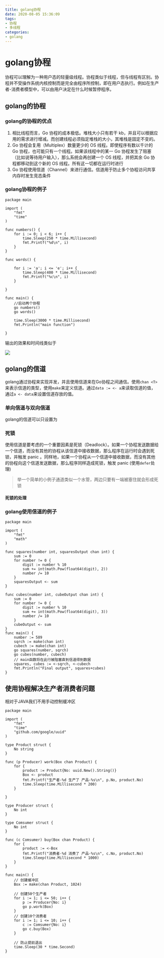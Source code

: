 ```yaml
---
title: golang协程
date: 2020-08-05 15:36:09
tags:
- 协程
- 多线程
categories:
- golang
---
```


# golang协程

协程可以理解为一种用户态的轻量级线程。协程类似于线程，但与线程有区别。协程并不受操作系统内核控制而是完全由程序所控制，即在用户态执行。例如在生产者-消费者模型中，可以由用户决定在什么时候暂停程序。

## golang的协程

### golang的协程的优点

1. 相比线程而言，Go 协程的成本极低。堆栈大小只有若干 kb，并且可以根据应用的需求进行增减。而创建线程必须指定堆栈的大小，其堆栈是固定不变的。
2. Go 协程会复用（Multiplex）数量更少的 OS 线程。即使程序有数以千计的 Go 协程，也可能只有一个线程。如果该线程中的某一 Go 协程发生了阻塞（比如说等待用户输入），那么系统会再创建一个 OS 线程，并把其余 Go 协程都移动到这个新的 OS 线程。所有这一切都在运行时进行
3. Go 协程使用信道（Channel）来进行通信。信道用于防止多个协程访问共享内存时发生竞态条件

<!-- more -->

### golang协程的例子

```golang
package main

import (
	"fmt"
	"time"
)

func numbers() {
	for i := 0; i < 6; i++ {
		time.Sleep(250 * time.Millisecond)
		fmt.Printf("%d\n", i)
	}
}

func words() {

	for i := 'a'; i <= 'e'; i++ {
		time.Sleep(400 * time.Millisecond)
		fmt.Printf("%c\n", i)
	}
	
}

func main() {
    //启动两个协程
	go numbers()
	go words()

	time.Sleep(3000 * time.Millisecond)
	fmt.Println("main function")

}
```

输出的效果和时间线类似于

![](Goroutines-explained.png)

## golang的信道

golang通过协程来实现并发，并且使用信道来在Go协程之间通信。使用`chan <T>`来表示信道的类型，使用`make`来定义信道。通过`data := <- a`来读取信道的值，通过`a <- data`来设置信道存放的值。

### 单向信道与双向信道

golang的信道可以只设置为

### 死锁
使用信道是要考虑的一个重要因素是死锁（Deadlock）。如果一个协程发送数据给一个信道，而没有其他的协程从该信道中接收数据，那么程序在运行时会遇到死锁，并触发 panic 。同样地，如果一个协程从一个信道中接收数据，而没有其他的协程向这个信道发送数据，那么程序同样造成死锁，触发 panic (使用`defer`处理)

>举一个简单的小例子通道类似一个水管，两边只要有一端被塞住就会形成死锁

#### 死锁的处理


### golang使用信道的例子

```golang
package main

import (
	"fmt"
	"math"
)

func squares(number int, squaresOutput chan int) {
	sum := 0
	for number != 0 {
		digit := number % 10
		sum += int(math.Pow(float64(digit), 2))
		number /= 10
	}
	squaresOutput <- sum
}

func cubes(number int, cubeOutput chan int) {
	sum := 0
	for number != 0 {
		digit := number % 10
		sum += int(math.Pow(float64(digit), 3))
		number /= 10
	}
	cubeOutput <- sum
}
func main() {
	number := 589
	sqrch := make(chan int)
	cubech := make(chan int)
	go squares(number, sqrch)
	go cubes(number, cubech)
	// main函数将在此行被阻塞直到信道得到数据
	squares, cubes := <-sqrch, <-cubech
	fmt.Println("Final output", squares+cubes)
}
```



## 使用协程解决生产者消费者问题

相对于JAVA我们不用手动控制缓冲区

```golang
package main

import (
	"fmt"
	"time"
	"github.com/google/uuid"
)

type Product struct {
	No string
}

func (p Producer) work(Box chan Product) {
	for {
		product := Product{No: uuid.New().String()}
		Box <- product
		fmt.Printf("生产者-%d 生产了 产品-%s\n", p.No, product.No)
		time.Sleep(time.Millisecond * 200)
	}

}

type Producer struct {
	No int
}

type Comsumer struct {
	No int
}

func (c Comsumer) buy(Box chan Product) {
	for {
		product := <-Box
		fmt.Printf("消费者-%d 消费了 产品-%s\n", c.No, product.No)
		time.Sleep(time.Millisecond * 1000)
	}
}

func main() {
	// 创建缓冲区
	Box := make(chan Product, 1024)

	// 创建50个生产者
	for i := 1; i <= 50; i++ {
		p := Producer{No: i}
		go p.work(Box)
	}
	// 创建10个消费者
	for i := 1; i <= 10; i++ {
		c := Comsumer{No: i}
		go c.buy(Box)
	}

	// 防止提前退出
	time.Sleep(30 * time.Second)
}

```
